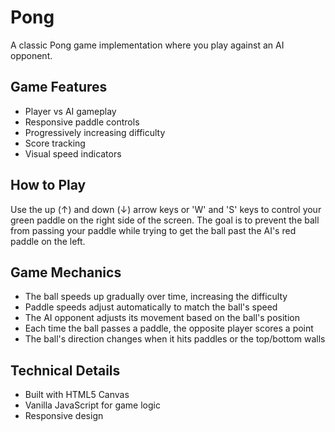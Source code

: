 # Pong

A classic Pong game implementation where you play against an AI opponent.

## Game Features

- Player vs AI gameplay
- Responsive paddle controls
- Progressively increasing difficulty
- Score tracking
- Visual speed indicators

## How to Play

Use the up (↑) and down (↓) arrow keys or 'W' and 'S' keys to control your green paddle on the right side of the screen. The goal is to prevent the ball from passing your paddle while trying to get the ball past the AI's red paddle on the left.

## Game Mechanics

- The ball speeds up gradually over time, increasing the difficulty
- Paddle speeds adjust automatically to match the ball's speed
- The AI opponent adjusts its movement based on the ball's position
- Each time the ball passes a paddle, the opposite player scores a point
- The ball's direction changes when it hits paddles or the top/bottom walls

## Technical Details

- Built with HTML5 Canvas
- Vanilla JavaScript for game logic
- Responsive design